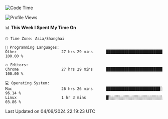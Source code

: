 <!--START_SECTION:waka-->
![Code Time](http://img.shields.io/badge/Code%20Time-2%2C339%20hrs%2012%20mins-blue)

![Profile Views](http://img.shields.io/badge/Profile%20Views-0-blue)

📊 **This Week I Spent My Time On** 

```text
🕑︎ Time Zone: Asia/Shanghai

💬 Programming Languages: 
Other                    27 hrs 29 mins      █████████████████████████   100.00 % 

🔥 Editors: 
Chrome                   27 hrs 29 mins      █████████████████████████   100.00 % 

💻 Operating System: 
Mac                      26 hrs 26 mins      ████████████████████████░   96.14 % 
Linux                    1 hr 3 mins         █░░░░░░░░░░░░░░░░░░░░░░░░   03.86 % 
```


 Last Updated on 04/06/2024 22:19:23 UTC
<!--END_SECTION:waka-->